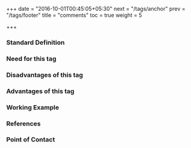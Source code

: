+++
date = "2016-10-01T00:45:05+05:30"
next = "/tags/anchor"
prev = "/tags/footer"
title = "comments"
toc = true
weight = 5

+++

<h3>Standard Definition</h3>

<h3>Need for this tag</h3>

<h3>Disadvantages of this tag</h3>

<h3>Advantages of this tag</h3>

<h3>Working Example</h3>

<h3>References</h3>

<h3>Point of Contact</h3>
